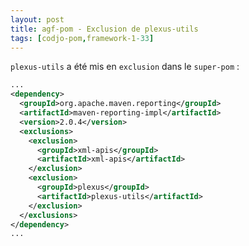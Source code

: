 ```yaml
---
layout: post
title: agf-pom - Exclusion de plexus-utils
tags: [codjo-pom,framework-1-33]
---
```

```plexus-utils``` a été mis en ```exclusion``` dans le ```super-pom``` :

```xml
...
<dependency>
  <groupId>org.apache.maven.reporting</groupId>
  <artifactId>maven-reporting-impl</artifactId>
  <version>2.0.4</version>
  <exclusions>
    <exclusion>
      <groupId>xml-apis</groupId>
      <artifactId>xml-apis</artifactId>
    </exclusion>
    <exclusion>
      <groupId>plexus</groupId>
      <artifactId>plexus-utils</artifactId>
    </exclusion>
  </exclusions>
</dependency>
...
```